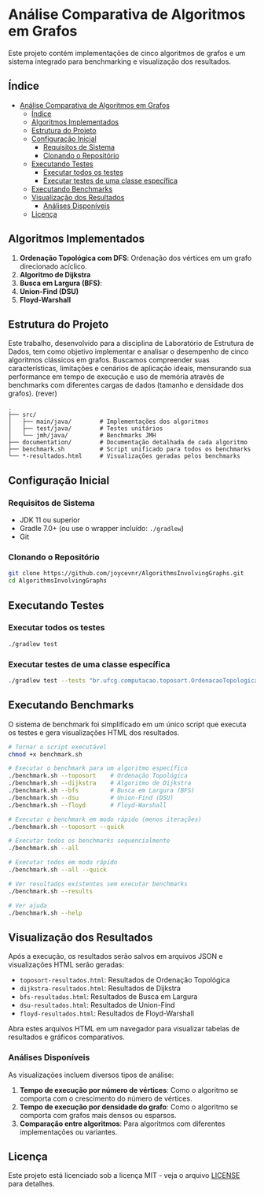 # Análise Comparativa de Algoritmos em Grafos

Este projeto contém implementações de cinco algoritmos de grafos e um sistema integrado para benchmarking e visualização dos resultados.

## Índice
- [Análise Comparativa de Algoritmos em Grafos](#análise-comparativa-de-algoritmos-em-grafos)
  - [Índice](#índice)
  - [Algoritmos Implementados](#algoritmos-implementados)
  - [Estrutura do Projeto](#estrutura-do-projeto)
  - [Configuração Inicial](#configuração-inicial)
    - [Requisitos de Sistema](#requisitos-de-sistema)
    - [Clonando o Repositório](#clonando-o-repositório)
  - [Executando Testes](#executando-testes)
    - [Executar todos os testes](#executar-todos-os-testes)
    - [Executar testes de uma classe específica](#executar-testes-de-uma-classe-específica)
  - [Executando Benchmarks](#executando-benchmarks)
  - [Visualização dos Resultados](#visualização-dos-resultados)
    - [Análises Disponíveis](#análises-disponíveis)
  - [Licença](#licença)

## Algoritmos Implementados

1. **Ordenação Topológica com DFS**: Ordenação dos vértices em um grafo direcionado acíclico.
2. **Algoritmo de Dijkstra**
3. **Busca em Largura (BFS)**:
4. **Union-Find (DSU)**
5. **Floyd-Warshall**

## Estrutura do Projeto
Este trabalho, desenvolvido para a disciplina de Laboratório de Estrutura de Dados, tem como objetivo implementar e analisar o desempenho de cinco algoritmos clássicos em grafos. Buscamos compreender suas características, limitações e cenários de aplicação ideais, mensurando sua performance em tempo de execução e uso de memória através de benchmarks com diferentes cargas de dados (tamanho e densidade dos grafos). (rever)

```
.
├── src/
│   ├── main/java/        # Implementações dos algoritmos
│   ├── test/java/        # Testes unitários
│   └── jmh/java/         # Benchmarks JMH
├── documentation/        # Documentação detalhada de cada algoritmo
├── benchmark.sh          # Script unificado para todos os benchmarks
└── *-resultados.html     # Visualizações geradas pelos benchmarks
```

## Configuração Inicial

### Requisitos de Sistema
- JDK 11 ou superior
- Gradle 7.0+ (ou use o wrapper incluído: `./gradlew`)
- Git

### Clonando o Repositório
```bash
git clone https://github.com/joycevnr/AlgorithmsInvolvingGraphs.git
cd AlgorithmsInvolvingGraphs
```

## Executando Testes

### Executar todos os testes
```bash
./gradlew test
```

### Executar testes de uma classe específica
```bash
./gradlew test --tests "br.ufcg.computacao.toposort.OrdenacaoTopologicaTest"
```

## Executando Benchmarks

O sistema de benchmark foi simplificado em um único script que executa os testes e gera visualizações HTML dos resultados.

```bash
# Tornar o script executável
chmod +x benchmark.sh

# Executar o benchmark para um algoritmo específico
./benchmark.sh --toposort    # Ordenação Topológica
./benchmark.sh --dijkstra    # Algoritmo de Dijkstra
./benchmark.sh --bfs         # Busca em Largura (BFS)
./benchmark.sh --dsu         # Union-Find (DSU)
./benchmark.sh --floyd       # Floyd-Warshall

# Executar o benchmark em modo rápido (menos iterações)
./benchmark.sh --toposort --quick

# Executar todos os benchmarks sequencialmente
./benchmark.sh --all

# Executar todos em modo rápido
./benchmark.sh --all --quick

# Ver resultados existentes sem executar benchmarks
./benchmark.sh --results

# Ver ajuda
./benchmark.sh --help
```

## Visualização dos Resultados

Após a execução, os resultados serão salvos em arquivos JSON e visualizações HTML serão geradas:

- `toposort-resultados.html`: Resultados de Ordenação Topológica
- `dijkstra-resultados.html`: Resultados de Dijkstra
- `bfs-resultados.html`: Resultados de Busca em Largura
- `dsu-resultados.html`: Resultados de Union-Find
- `floyd-resultados.html`: Resultados de Floyd-Warshall

Abra estes arquivos HTML em um navegador para visualizar tabelas de resultados e gráficos comparativos.

### Análises Disponíveis

As visualizações incluem diversos tipos de análise:

1. **Tempo de execução por número de vértices**: Como o algoritmo se comporta com o crescimento do número de vértices.
2. **Tempo de execução por densidade do grafo**: Como o algoritmo se comporta com grafos mais densos ou esparsos.
3. **Comparação entre algoritmos**: Para algoritmos com diferentes implementações ou variantes.


## Licença

Este projeto está licenciado sob a licença MIT - veja o arquivo [LICENSE](LICENSE) para detalhes.

